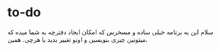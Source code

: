 # to-do
سلام
این یه برنامه خیلی ساده و مسخرس که امکان ایجاد دفترچه به شما میده که میتونین چیزی بنویسین و اونو تغییر بدید یا هرچی.
همین.
